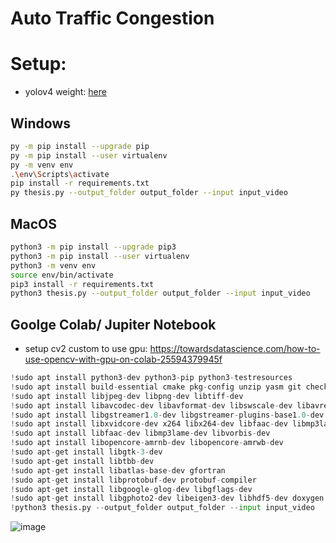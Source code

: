 # Auto Traffic Congestion
# Setup:
- yolov4 weight: [here](https://drive.google.com/file/d/1HQMRt7NaCmrswFrB5GUQIni1EJ3g9UO7/view?usp=sharing)
## Windows
```bash
py -m pip install --upgrade pip
py -m pip install --user virtualenv
py -m venv env
.\env\Scripts\activate
pip install -r requirements.txt
py thesis.py --output_folder output_folder --input input_video
```

## MacOS
```bash
python3 -m pip install --upgrade pip3
python3 -m pip install --user virtualenv
python3 -m venv env
source env/bin/activate
pip3 install -r requirements.txt
python3 thesis.py --output_folder output_folder --input input_video
```

## Goolge Colab/ Jupiter Notebook
- setup cv2 custom to use gpu: https://towardsdatascience.com/how-to-use-opencv-with-gpu-on-colab-25594379945f
```python 
!sudo apt install python3-dev python3-pip python3-testresources
!sudo apt install build-essential cmake pkg-config unzip yasm git checkinstall
!sudo apt install libjpeg-dev libpng-dev libtiff-dev
!sudo apt install libavcodec-dev libavformat-dev libswscale-dev libavresample-dev
!sudo apt install libgstreamer1.0-dev libgstreamer-plugins-base1.0-dev
!sudo apt install libxvidcore-dev x264 libx264-dev libfaac-dev libmp3lame-dev libtheora-dev
!sudo apt install libfaac-dev libmp3lame-dev libvorbis-dev
!sudo apt install libopencore-amrnb-dev libopencore-amrwb-dev
!sudo apt-get install libgtk-3-dev
!sudo apt-get install libtbb-dev
!sudo apt-get install libatlas-base-dev gfortran
!sudo apt-get install libprotobuf-dev protobuf-compiler
!sudo apt-get install libgoogle-glog-dev libgflags-dev
!sudo apt-get install libgphoto2-dev libeigen3-dev libhdf5-dev doxygen
!python3 thesis.py --output_folder output_folder --input input_video
```
![image](https://user-images.githubusercontent.com/49317519/127734879-8e2321c8-16ea-4466-b4ee-4279f01b1fed.png)
